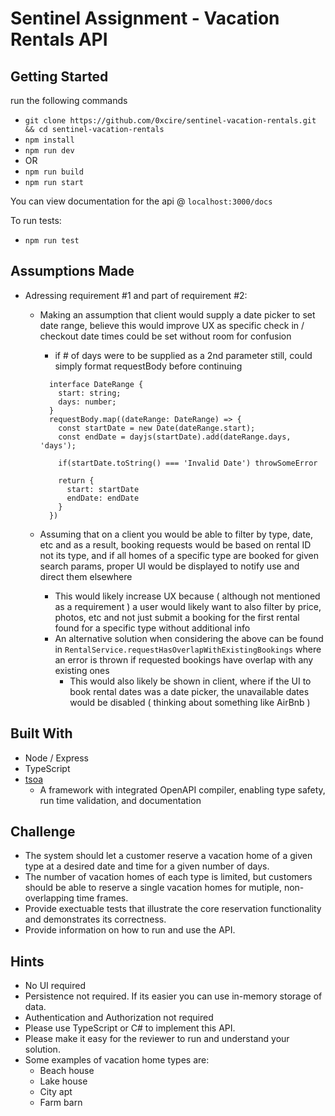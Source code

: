 # Sentinel Assignment - Vacation Rentals API

## Getting Started

run the following commands

<!-- might need to add script to run npx tsoa routes before,
OR just upload dist folder to github
 -->

- `git clone https://github.com/0xcire/sentinel-vacation-rentals.git && cd sentinel-vacation-rentals`
- `npm install`
- `npm run dev`
- OR
- `npm run build`
- `npm run start`

You can view documentation for the api @ `localhost:3000/docs`

To run tests:

- `npm run test`

## Assumptions Made

- Adressing requirement #1 and part of requirement #2:

  - Making an assumption that client would supply a date picker to set date range, believe this would improve UX as specific check in / checkout date times could be set without room for confusion

    - if # of days were to be supplied as a 2nd parameter still, could simply format requestBody before continuing

    ```
      interface DateRange {
        start: string;
        days: number;
      }
      requestBody.map((dateRange: DateRange) => {
        const startDate = new Date(dateRange.start);
        const endDate = dayjs(startDate).add(dateRange.days, 'days');

        if(startDate.toString() === 'Invalid Date') throwSomeError

        return {
          start: startDate
          endDate: endDate
        }
      })
    ```

  - Assuming that on a client you would be able to filter by type, date, etc and as a result, booking requests would be based on rental ID not its type, and if all homes of a specific type are booked for given search params, proper UI would be displayed to notify use and direct them elsewhere

    - This would likely increase UX because ( although not mentioned as a requirement ) a user would likely want to also filter by price, photos, etc and not just submit a booking for the first rental found for a specific type without additional info
    - An alternative solution when considering the above can be found in `RentalService.requestHasOverlapWithExistingBookings` where an error is thrown if requested bookings have overlap with any existing ones
      - This would also likely be shown in client, where if the UI to book rental dates was a date picker, the unavailable dates would be disabled ( thinking about something like AirBnb )

## Built With

- Node / Express
- TypeScript
- [tsoa](https://tsoa-community.github.io/docs/)
  - A framework with integrated OpenAPI compiler, enabling type safety, run time validation, and documentation
  <!-- add simple persistence with mongo / docker? -->

## Challenge

- The system should let a customer reserve a vacation home of a given type at a desired date and time for a given number of days.
- The number of vacation homes of each type is limited, but customers should be able to reserve a single vacation homes for mutiple, non-overlapping time frames.
- Provide exectuable tests that illustrate the core reservation functionality and demonstrates its correctness.
- Provide information on how to run and use the API.

## Hints

- No UI required
- Persistence not required. If its easier you can use in-memory storage of data.
- Authentication and Authorization not required
- Please use TypeScript or C# to implement this API.
- Please make it easy for the reviewer to run and understand your solution.
- Some examples of vacation home types are:
  - Beach house
  - Lake house
  - City apt
  - Farm barn
